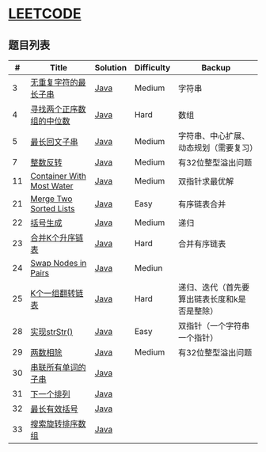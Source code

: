 # [LEETCODE](https://leetcode.cn)

## **题目列表**
| #   | Title                                                                                          | Solution                                           | Difficulty | Backup                |
|-----|------------------------------------------------------------------------------------------------|----------------------------------------------------|------------|-----------------------|
| 3   | [无重复字符的最长子串](https://leetcode-cn.com/problems/longest-substring-without-repeating-characters/) | [Java](src/solution/LongestSubString3.java)        | Medium     | 字符串                   |
| 4   | [寻找两个正序数组的中位数](https://leetcode-cn.com/problems/median-of-two-sorted-arrays/)                  | [Java](src/solution/MedianSortedArrays4.java)      | Hard       | 数组                    |
| 5   | [最长回文子串](https://leetcode.cn/problems/longest-palindromic-substring/)                          | [Java](src/solution/LongestPalindrome5.java)       | Medium     | 字符串、中心扩展、动态规划（需要复习）   |
| 7   | [整数反转](https://leetcode-cn.com/problems/reverse-integer/)                                      | [Java](src/solution/Reverse7.java)                 | Medium     | 有32位整型溢出问题            |
| 11  | [Container With Most Water](https://leetcode-cn.com/problems/container-with-most-water/)       | [Java](src/solution/ContainerWithMostWater11.java) | Medium     | 双指针求最优解               |
| 21  | [Merge Two Sorted Lists](https://leetcode-cn.com/problems/merge-two-sorted-lists/)             | [Java](src/solution/MergeTwoSortedLists21.java)    | Easy       | 有序链表合并                |
| 22  | [括号生成](https://leetcode-cn.com/problems/generate-parentheses/)                                 | [Java](src/solution/GenerateParentheses22.java)    | Medium     | 递归                    |
| 23  | [合并K个升序链表](https://leetcode-cn.com/problems/merge-k-sorted-lists/)                             | [Java](src/solution/MergekSortedLists23.java)      | Hard       | 合并有序链表                |
| 24  | [Swap Nodes in Pairs](https://leetcode.cn/problems/swap-nodes-in-pairs/)                         | [Java](src/solution/SwapNodesinPairs24.java)  | Mediun     |                       |
| 25  | [K个一组翻转链表](https://leetcode.cn/problems/reverse-nodes-in-k-group/)            | [Java](src/solution/ReverseKGroup25.java)  | Hard       | 递归、迭代（首先要算出链表长度和k是否是整除） |
| 28  | [实现strStr()](https://leetcode.cn/problems/implement-strstr/)                      | [Java](src/solution/ImplementstrStr28.java)  | Easy       | 双指针（一个字符串一个指针）        |
| 29  | [两数相除](https://leetcode.cn/problems/divide-two-integers/)               | [Java](src/solution/DivideTwoIntegers29.java)  | Medium     | 有32位整型溢出问题            |
| 30  | [串联所有单词的子串]()                                                                                  | [Java]()           |            |                       |
| 31  | [下一个排列]()                                                                                      | [Java]()           |            |                       |
| 32  | [最长有效括号]()                                                                                     | [Java]()           |            |                       |
| 33  | [搜索旋转排序数组]()                                                                                   | [Java]()           |            |                       |
